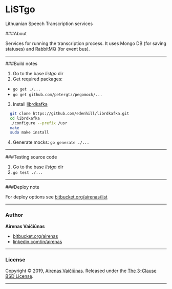 # LiSTgo

Lithuanian Speech Transcription services

###About

Services for running the transcription process. It uses Mongo DB (for saving statuses) and RabbitMQ (for event bus).

---
###Build notes

1. Go to the base *listgo* dir
2. Get required packages: 
  -  `go get ./...`
  -  `go get github.com/petergtz/pegomock/...`
3. Install [librdkafka](https://github.com/confluentinc/confluent-kafka-go)
```bash
  git clone https://github.com/edenhill/librdkafka.git
  cd librdkafka
  ./configure --prefix /usr
  make
  sudo make install
```
4. Generate mocks: 
    `go generate ./...`

---
###Testing source code

1. Go to the base *listgo* dir
2. `go test ./...`

---
###Deploy note

For deploy options see [bitbucket.org/airenas/list](https://bitbucket.org/airenas/list)

---
### Author

**Airenas Vaičiūnas**

* [bitbucket.org/airenas](https://bitbucket.org/airenas)
* [linkedin.com/in/airenas](https://www.linkedin.com/in/airenas/)


---
### License

Copyright © 2019, [Airenas Vaičiūnas](https://bitbucket.org/airenas).
Released under the [The 3-Clause BSD License](LICENSE).

---